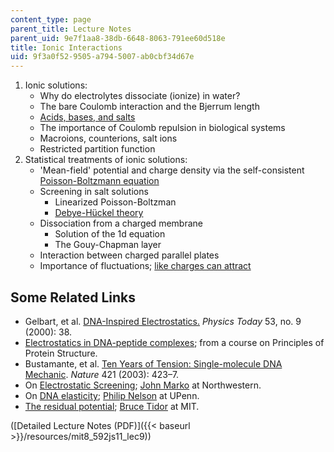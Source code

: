 ```yaml
---
content_type: page
parent_title: Lecture Notes
parent_uid: 9e7f1aa8-38db-6648-8063-791ee60d518e
title: Ionic Interactions
uid: 9f3a0f52-9505-a794-5007-ab0cbf34d67e
---
```


1.  Ionic solutions:
    *   Why do electrolytes dissociate (ionize) in water?
    *   The bare Coulomb interaction and the Bjerrum length
    *   [Acids, bases, and salts](http://www.shodor.org/unchem/basic/ab/)
    *   The importance of Coulomb repulsion in biological systems
    *   Macroions, counterions, salt ions
    *   Restricted partition function
2.  Statistical treatments of ionic solutions:
    *   'Mean-field' potential and charge density via the self-consistent [Poisson-Boltzmann equation](http://en.wikipedia.org/wiki/Poisson-Boltzmann_equation)
    *   Screening in salt solutions
        *   Linearized Poisson-Boltzman
        *   [Debye-Hückel theory](http://chemwiki.ucdavis.edu/Physical_Chemistry/Physical_Properties_of_Matter/Solutions_and_Mixtures/Nonideal_Ssolutions/Debye-H%C3%BCckel)
    *   Dissociation from a charged membrane
        *   Solution of the 1d equation
        *   The Gouy-Chapman layer
    *   Interaction between charged parallel plates
    *   Importance of fluctuations; [like charges can attract](http://physics.aps.org/story/v6/st25)

Some Related Links
------------------

*   Gelbart, et al. [DNA-Inspired Electrostatics.](https://doi.org/10.1063/1.1325230) _Physics Today_ 53, no. 9 (2000): 38.
*   [Electrostatics in DNA-peptide complexes](http://www.cryst.bbk.ac.uk/PPS2/projects/soler/project.html); from a course on Principles of Protein Structure.
*   Bustamante, et al. [Ten Years of Tension: Single-molecule DNA Mechanic](http://dx.doi.org/10.1038/nature01405). _Nature_ 421 (2003): 423–7.
*   On [Electrostatic Screening](https://aip.scitation.org/doi/pdf/10.1063/1.522539); [John Marko](http://markolab.bmbcb.northwestern.edu/marko/) at Northwestern.
*   On [DNA elasticity](http://dept.physics.upenn.edu/%7Epcn/mcgraw2/mcglatex.html); [Philip Nelson](http://www.physics.upenn.edu/%7Epcn/) at UPenn.
*   [The residual potential](http://web.mit.edu/tidor/www/residual/index.html); [Bruce Tidor](http://web.mit.edu/tidor/www/index.html) at MIT.

([Detailed Lecture Notes (PDF)]({{< baseurl >}}/resources/mit8_592js11_lec9))